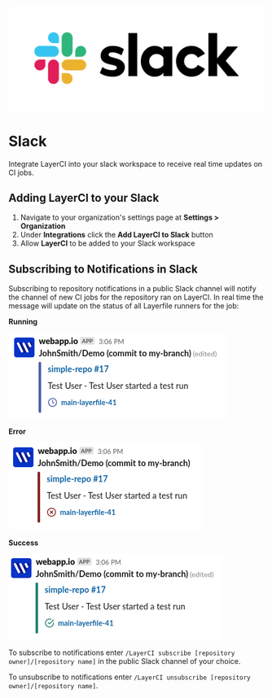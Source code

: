![Slack Logo](/docs/resources/slack_logo.svg)

# Slack

Integrate LayerCI into your slack workspace to receive real time updates on CI jobs.

## Adding LayerCI to your Slack

1. Navigate to your organization's settings page at **Settings > Organization**
2. Under **Integrations** click the **Add LayerCI to Slack** button 
3. Allow **LayerCI** to be added to your Slack workspace

## Subscribing to Notifications in Slack

Subscribing to repository notifications in a public Slack channel will notify the channel of new CI jobs for the repository ran on LayerCI.
In real time the message will update on the status of all Layerfile runners for the job:

**Running**

![Slack App LayerFile Running](/docs/resources/slack-app-running.png)

**Error**

![Slack App LayerFile Error](/docs/resources/slack-app-error.png)

**Success**

![Slack App LayerFile Success](/docs/resources/slack-app-success.png)

To subscribe to notifications enter `/LayerCI subscribe [repository owner]/[repository name]` in the public Slack channel of your choice.

To unsubscribe to notifications enter `/LayerCI unsubscribe [repository owner]/[repository name]`.

